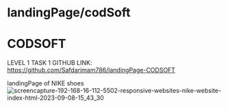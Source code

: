 # landingPage/codSoft
# CODSOFT 

LEVEL 1   TASK 1   GITHUB LINK: https://github.com/Safdarimam786/landingPage-CODSOFT



landingPage of NIKE shoes
![screencapture-192-168-16-112-5502-responsive-websites-nike-website-index-html-2023-09-08-15_43_30](https://github.com/Safdarimam786/landingPage/assets/105650552/c811f932-9ae6-4e9d-b5e0-4c0af8331e54)
